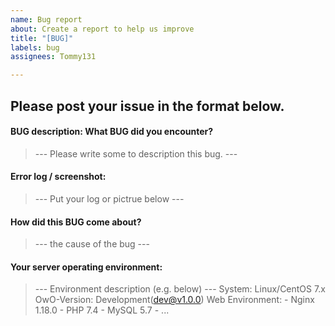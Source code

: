 ```yaml
---
name: Bug report
about: Create a report to help us improve
title: "[BUG]"
labels: bug
assignees: Tommy131

---
```


Please post your issue in the format below.
------


#### BUG description: What BUG did you encounter?
> --- Please write some to description this bug. ---


#### Error log / screenshot:
> --- Put your log or pictrue below ---


#### How did this BUG come about?
> --- the cause of the bug ---


#### Your server operating environment:
> --- Environment description (e.g. below) ---
System: Linux/CentOS 7.x
OwO-Version: Development(dev@v1.0.0)
Web Environment:
    - Nginx 1.18.0
    - PHP 7.4
    - MySQL 5.7
    - ...
